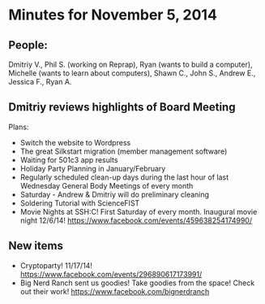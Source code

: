 Minutes for November 5, 2014
============================

People:
------
Dmitriy V., Phil S. (working on Reprap), Ryan (wants to build a computer), Michelle (wants to learn about computers), Shawn C., John S., Andrew E., Jessica F., Ryan A.

Dmitriy reviews highlights of Board Meeting
------------------------------------------
Plans:
- Switch the website to Wordpress
- The great Silkstart migration (member management software)
- Waiting for 501c3 app results
- Holiday Party Planning in January/February
- Regularly scheduled clean-up days during the last hour of last Wednesday General Body Meetings of every month
- Saturday - Andrew & Dmitriy will do preliminary cleaning
- Soldering Tutorial with ScienceFIST
- Movie Nights at SSH:C! First Saturday of every month. Inaugural movie night 12/6/14! https://www.facebook.com/events/459638254174990/

New items
--------

- Cryptoparty! 11/17/14! https://www.facebook.com/events/296890617173991/
- Big Nerd Ranch sent us goodies! Take goodies from the space! Check out their work! https://www.facebook.com/bignerdranch
